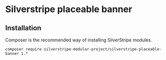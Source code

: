 # Silverstripe placeable banner

## Installation
Composer is the recommended way of installing SilverStripe modules.
```
composer require silverstripe-modular-project/silverstripe-placeable-banner 1.*
```
